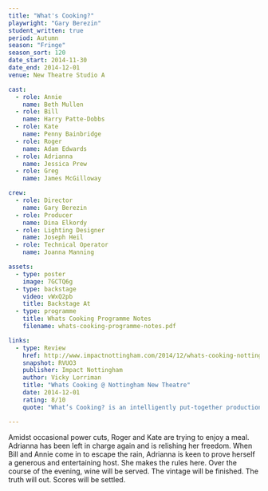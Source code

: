 ```yaml
---
title: "What's Cooking?"
playwright: "Gary Berezin"
student_written: true
period: Autumn
season: "Fringe"
season_sort: 120
date_start: 2014-11-30
date_end: 2014-12-01
venue: New Theatre Studio A

cast:
  - role: Annie
    name: Beth Mullen
  - role: Bill
    name: Harry Patte-Dobbs
  - role: Kate
    name: Penny Bainbridge
  - role: Roger
    name: Adam Edwards
  - role: Adrianna
    name: Jessica Prew
  - role: Greg
    name: James McGilloway

crew:
  - role: Director
    name: Gary Berezin
  - role: Producer
    name: Dina Elkordy
  - role: Lighting Designer
    name: Joseph Heil
  - role: Technical Operator
    name: Joanna Manning

assets:
  - type: poster
    image: 7GCTQ6g
  - type: backstage
    video: vWxQ2pb
    title: Backstage At
  - type: programme
    title: Whats Cooking Programme Notes
    filename: whats-cooking-programme-notes.pdf

links:
  - type: Review
    href: http://www.impactnottingham.com/2014/12/whats-cooking-nottingham-new-theatre/
    snapshot: RVUO3
    publisher: Impact Nottingham
    author: Vicky Lorriman
    title: "Whats Cooking @ Nottingham New Theatre"
    date: 2014-12-01
    rating: 8/10
    quote: "What’s Cooking? is an intelligently put-together production that is highly enjoyable, but at the same time incredibly serious. It is impossible to avoid giggling at the struggles of a long term couple, alongside appreciating the good things in life which can be lost in a moment. A fresh, innovative and utterly enchanting performance."

---
```


Amidst occasional power cuts, Roger and Kate are trying to enjoy a meal. Adrianna has been left in charge again and is relishing her freedom. When Bill and Annie come in to escape the rain, Adrianna is keen to prove herself a generous and entertaining host. She makes the rules here. Over the course of the evening, wine will be served. The vintage will be finished. The truth will out. Scores will be settled.
